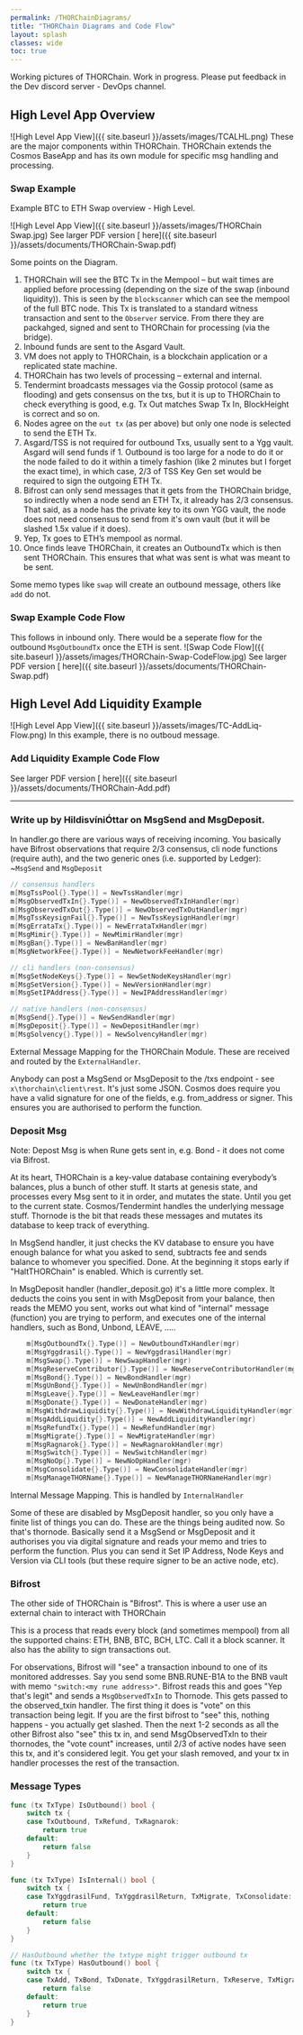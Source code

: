 ```yaml
---
permalink: /THORChainDiagrams/
title: "THORChain Diagrams and Code Flow"
layout: splash
classes: wide
toc: true
---
```


Working pictures of THORChain. Work in progress. Please put feedback in the Dev discord server - DevOps channel. 


## High Level App Overview
![High Level App View]({{ site.baseurl }}/assets/images/TCALHL.png)
These are the major components within THORChain. 
THORChain extends the Cosmos BaseApp and has its own module for specific msg handling and processing.

### Swap Example
Example BTC to ETH Swap overview - High Level.

![High Level App View]({{ site.baseurl }}/assets/images/THORChain Swap.jpg)
See larger PDF version [ here]({{ site.baseurl }}/assets/documents/THORChain-Swap.pdf)

Some points on the Diagram. 
1.	THORChain will see the BTC Tx in the Mempool – but wait times are applied before processing (depending on the size of the swap (inbound liquidity)). This is seen by the `blockscanner` which can see the mempool of the full BTC node. This Tx is translated to a standard witness transaction and sent to the `Observer` service. From there they are packahged, signed and sent to THORChain for processing (via the bridge).
1.	Inbound funds are sent to the Asgard Vault. 
1.	VM does not apply to THORChain, is a blockchain application or a replicated state machine. 
1.	THORChain has two levels of processing – external and internal.
1.	Tendermint broadcasts messages via the Gossip protocol (same as flooding) and gets consensus on the txs, but it is up to THORChain to check everything is good, e.g. Tx Out matches Swap Tx In, BlockHeight is correct and so on.
1.	Nodes agree on the `out tx` (as per above) but only one node is selected to send the ETH Tx.
1.	Asgard/TSS is not required for outbound Txs, usually sent to a Ygg vault. Asgard will send funds if 1. Outbound is too large for a node to do it or the node failed to do it within a timely fashion (like 2 minutes but I forget the exact time), in which case, 2/3 of TSS Key Gen set would be required to sign the outgoing ETH Tx. 
1.	Bifrost can only send messages that it gets from the THORChain bridge, so indirectly when a node send an ETH Tx, it already has 2/3 consensus. That said, as a node has the private key to its own YGG vault, the node does not need consensus to send from it's own vault (but it will be slashed 1.5x value if it does).
1.	Yep, Tx goes to ETH’s mempool as normal. 
1.  Once finds leave THORChain, it creates an OutboundTx which is then sent THORChain. This ensures that what was sent is what was meant to be sent. 

Some memo types like `swap` will create an outbound message, others like `add` do not. 
### Swap Example Code Flow
This follows in inbound only. There would be a seperate flow for the outbound `MsgOutboundTx` once the ETH is sent.
![Swap Code Flow]({{ site.baseurl }}/assets/images/THORChain-Swap-CodeFlow.jpg)
See larger PDF version [ here]({{ site.baseurl }}/assets/documents/THORChain-Swap.pdf)


## High Level Add Liquidity Example
![High Level App View]({{ site.baseurl }}/assets/images/TC-AddLiq-Flow.png)
In this example, there is no outboud message.

### Add Liquidity Example Code Flow
See larger PDF version [ here]({{ site.baseurl }}/assets/documents/THORChain-Add.pdf)


---
### Write up by HildisvíniÓttar on MsgSend and MsgDeposit. 

In handler.go there are various ways of receiving incoming. You basically have Bifrost observations that require 2/3 consensus, cli node functions (require auth), and the two generic ones (i.e. supported by Ledger): ~`MsgSend` and `MsgDeposit`

```go
// consensus handlers
m[MsgTssPool{}.Type()] = NewTssHandler(mgr)
m[MsgObservedTxIn{}.Type()] = NewObservedTxInHandler(mgr)
m[MsgObservedTxOut{}.Type()] = NewObservedTxOutHandler(mgr)
m[MsgTssKeysignFail{}.Type()] = NewTssKeysignHandler(mgr)
m[MsgErrataTx{}.Type()] = NewErrataTxHandler(mgr)
m[MsgMimir{}.Type()] = NewMimirHandler(mgr)
m[MsgBan{}.Type()] = NewBanHandler(mgr)
m[MsgNetworkFee{}.Type()] = NewNetworkFeeHandler(mgr)

// cli handlers (non-consensus)
m[MsgSetNodeKeys{}.Type()] = NewSetNodeKeysHandler(mgr)
m[MsgSetVersion{}.Type()] = NewVersionHandler(mgr)
m[MsgSetIPAddress{}.Type()] = NewIPAddressHandler(mgr)

// native handlers (non-consensus)
m[MsgSend{}.Type()] = NewSendHandler(mgr)
m[MsgDeposit{}.Type()] = NewDepositHandler(mgr)
m[MsgSolvency{}.Type()] = NewSolvencyHandler(mgr)
```
External Message Mapping for the THORChain Module. These are received and routed by the `ExternalHandler`.


Anybody can post a MsgSend or MsgDeposit to the /txs endpoint - see `x\thorchain\client\rest`. It's just some JSON. Cosmos does require you have a valid signature for one of the fields, e.g. from_address or signer. This ensures you are authorised to perform the function.

### Deposit Msg

Note: Depost Msg is when Rune gets sent in, e.g. Bond - it does not come via Bifrost. 

At its heart, THORChain is a key-value database containing everybody’s balances, plus a bunch of other stuff. It starts at genesis state, and processes every Msg sent to it in order, and mutates the state. Until you get to the current state. Cosmos/Tendermint handles the underlying message stuff. Thornode is the bit that reads these messages and mutates its database to keep track of everything.

In MsgSend handler, it just checks the KV database to ensure you have enough balance for what you asked to send, subtracts fee and sends balance to whomever you specified. Done. At the beginning it stops early if "HaltTHORChain" is enabled. Which is currently set.

In MsgDeposit handler (handler_deposit.go) it's a little more complex. It deducts the coins you sent in with MsgDeposit from your balance, then reads the MEMO you sent, works out what kind of "internal" message (function) you are trying to perform, and executes one of the internal handlers, such as Bond, Unbond, LEAVE, .....

```go
    m[MsgOutboundTx{}.Type()] = NewOutboundTxHandler(mgr)
    m[MsgYggdrasil{}.Type()] = NewYggdrasilHandler(mgr)
    m[MsgSwap{}.Type()] = NewSwapHandler(mgr)
    m[MsgReserveContributor{}.Type()] = NewReserveContributorHandler(mgr)
    m[MsgBond{}.Type()] = NewBondHandler(mgr)
    m[MsgUnBond{}.Type()] = NewUnBondHandler(mgr)
    m[MsgLeave{}.Type()] = NewLeaveHandler(mgr)
    m[MsgDonate{}.Type()] = NewDonateHandler(mgr)
    m[MsgWithdrawLiquidity{}.Type()] = NewWithdrawLiquidityHandler(mgr)
    m[MsgAddLiquidity{}.Type()] = NewAddLiquidityHandler(mgr)
    m[MsgRefundTx{}.Type()] = NewRefundHandler(mgr)
    m[MsgMigrate{}.Type()] = NewMigrateHandler(mgr)
    m[MsgRagnarok{}.Type()] = NewRagnarokHandler(mgr)
    m[MsgSwitch{}.Type()] = NewSwitchHandler(mgr)
    m[MsgNoOp{}.Type()] = NewNoOpHandler(mgr)
    m[MsgConsolidate{}.Type()] = NewConsolidateHandler(mgr)
    m[MsgManageTHORName{}.Type()] = NewManageTHORNameHandler(mgr)
```
Internal Message Mapping. This is handled by `InternalHandler`

Some of these are disabled by MsgDeposit handler, so you only have a finite list of things you can do. These are the things being audited now.
So that's thornode. Basically send it a MsgSend or MsgDeposit and it authorises you via digital signature and reads your memo and tries to perform the function. Plus you can send it Set IP Address, Node Keys and Version via CLI tools (but these require signer to be an active node, etc).

### Bifrost
The other side of THORChain is "Bifrost". This is where a user use an external chain to interact with THORChain


This is a process that reads every block (and sometimes mempool) from all the supported chains: ETH, BNB, BTC, BCH, LTC. Call it a block scanner. It also has the ability to sign transactions out.


For observations, Bifrost will "see" a transaction inbound to one of its monitored addresses. Say you send some BNB.RUNE-B1A to the BNB vault with memo `"switch:<my rune address>"`. Bifrost reads this and goes "Yep that's legit" and sends a `MsgObservedTxIn` to Thornode. This gets passed to the observed_txin handler. The first thing it does is "vote" on this transaction being legit. If you are the first bifrost to "see" this, nothing happens - you actually get slashed. Then the next 1-2 seconds as all the other Bifrost also "see" this tx in, and send MsgObservedTxIn to their thornodes, the "vote count" increases, until 2/3 of active nodes have seen this tx, and it's considered legit. You get your slash removed, and your tx in handler processes the rest of the transaction.

### Message Types
```go
func (tx TxType) IsOutbound() bool {
    switch tx {
    case TxOutbound, TxRefund, TxRagnarok:
        return true
    default:
        return false
    }
}

func (tx TxType) IsInternal() bool {
    switch tx {
    case TxYggdrasilFund, TxYggdrasilReturn, TxMigrate, TxConsolidate:
        return true
    default:
        return false
    }
}

// HasOutbound whether the txtype might trigger outbound tx
func (tx TxType) HasOutbound() bool {
    switch tx {
    case TxAdd, TxBond, TxDonate, TxYggdrasilReturn, TxReserve, TxMigrate, TxRagnarok, TxSwitch:
        return false
    default:
        return true
    }
}
```